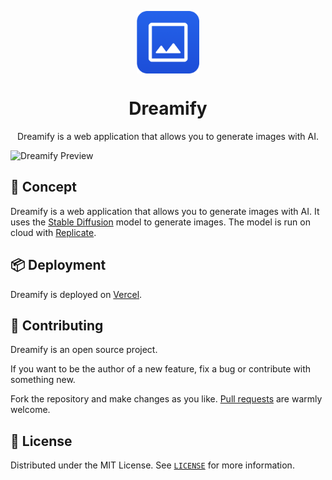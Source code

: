 <p align="center">
  <img
    src=".github/logo.png"
    align="center"
    width="100"
    alt="Dreamify"
    title="Dreamify"
  />
  <h1 align="center">Dreamify</h1>
</p>

<p align="center">
  Dreamify is a web application that allows you to generate images with AI.
</p>

![Dreamify Preview](./.github/preview.png)

## 🚀 Concept

Dreamify is a web application that allows you to generate images with AI. It uses the [Stable Diffusion](https://stability.ai/blog/stable-diffusion-public-release) model to generate images. The model is run on cloud with [Replicate](https://replicate.com/).

## 📦 Deployment

Dreamify is deployed on [Vercel](https://vercel.com/).

## 🤲 Contributing

Dreamify is an open source project.

If you want to be the author of a new feature, fix a bug or contribute with something new.

Fork the repository and make changes as you like. [Pull requests](https://github.com/360macky/dreamify/pulls) are warmly welcome.

## 📃 License

Distributed under the MIT License.
See [`LICENSE`](./LICENSE) for more information.
